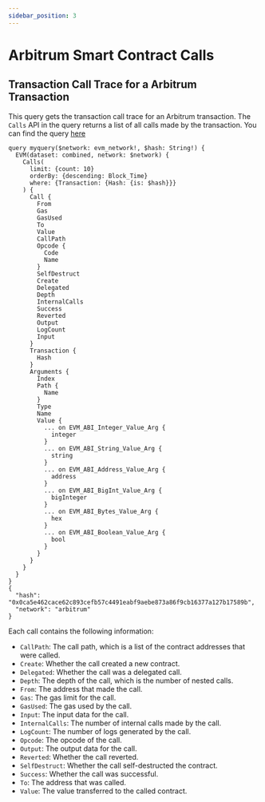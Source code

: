 ```yaml
---
sidebar_position: 3
---
```


# Arbitrum Smart Contract Calls

<head>
<meta name="title" content="Arbitrum Smart Contract Calls API"/>

<meta name="description" content="Explore Arbitrum smart contract call data. Analyze smart contract calls with detailed information."/>

<meta name="keywords" content="Arbitrum, smart contract, Arbitrum smart contracts, blockchain transactions, blockchain analysis, smart contract calls, DApps, cryptocurrency, token transfers, crypto transactions, Arbitrum transactions, blockchain analytics, Arbitrum data"/>

<meta name="robots" content="index, follow"/>
<meta http-equiv="Content-Type" content="text/html; charset=utf-8"/>
<meta name="language" content="English"/>

<!-- Open Graph / Facebook -->
<meta property="og:type" content="website" />

<meta property="og:title" content="Arbitrum Smart Contract Calls API" />

<meta property="og:description" content="Explore Arbitrum smart contract call data. Analyze smart contract calls with detailed information."/>

<!-- Twitter -->
<meta property="twitter:card" content="summary_large_image" />

<meta property="twitter:title" content="Arbitrum Smart Contract Calls API" />

<meta property="twitter:description" content="Explore Arbitrum smart contract call data. Analyze smart contract calls with detailed information." />
</head>

## Transaction Call Trace for a Arbitrum Transaction

This query gets the transaction call trace for an Arbitrum transaction. The `Calls` API in the query returns a list of all calls made by the transaction.
You can find the query [here](https://ide.bitquery.io/Transaction-Call-Trace-Arbitrum)

```
query myquery($network: evm_network!, $hash: String!) {
  EVM(dataset: combined, network: $network) {
    Calls(
      limit: {count: 10}
      orderBy: {descending: Block_Time}
      where: {Transaction: {Hash: {is: $hash}}}
    ) {
      Call {
        From
        Gas
        GasUsed
        To
        Value
        CallPath
        Opcode {
          Code
          Name
        }
        SelfDestruct
        Create
        Delegated
        Depth
        InternalCalls
        Success
        Reverted
        Output
        LogCount
        Input
      }
      Transaction {
        Hash
      }
      Arguments {
        Index
        Path {
          Name
        }
        Type
        Name
        Value {
          ... on EVM_ABI_Integer_Value_Arg {
            integer
          }
          ... on EVM_ABI_String_Value_Arg {
            string
          }
          ... on EVM_ABI_Address_Value_Arg {
            address
          }
          ... on EVM_ABI_BigInt_Value_Arg {
            bigInteger
          }
          ... on EVM_ABI_Bytes_Value_Arg {
            hex
          }
          ... on EVM_ABI_Boolean_Value_Arg {
            bool
          }
        }
      }
    }
  }
}
{
  "hash": "0x0ca5e462cace62c893cefb57c4491eabf9aebe873a86f9cb16377a127b17589b",
  "network": "arbitrum"
}
```

Each call contains the following information:

- `CallPath`: The call path, which is a list of the contract addresses that were called.
- `Create`: Whether the call created a new contract.
- `Delegated`: Whether the call was a delegated call.
- `Depth`: The depth of the call, which is the number of nested calls.
- `From`: The address that made the call.
- `Gas`: The gas limit for the call.
- `GasUsed`: The gas used by the call.
- `Input`: The input data for the call.
- `InternalCalls`: The number of internal calls made by the call.
- `LogCount`: The number of logs generated by the call.
- `Opcode`: The opcode of the call.
- `Output`: The output data for the call.
- `Reverted`: Whether the call reverted.
- `SelfDestruct`: Whether the call self-destructed the contract.
- `Success`: Whether the call was successful.
- `To`: The address that was called.
- `Value`: The value transferred to the called contract.
